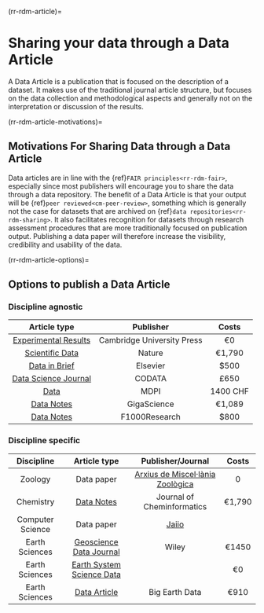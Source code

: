 (rr-rdm-article)=
# Sharing your data through a Data Article
A Data Article is a publication that is focused on the description of a dataset. It makes use of the traditional journal article structure, but focuses on the data collection and methodological aspects and generally not on the interpretation or discussion of the results.

(rr-rdm-article-motivations)=
##  Motivations For Sharing Data through a Data Article

Data articles are in line with the {ref}`FAIR principles<rr-rdm-fair>`, especially since most publishers will encourage you to share the data through a data repository. The benefit of a Data Article is that your output will be {ref}`peer reviewed<cm-peer-review>`, something which is generally not the case for datasets that are archived on {ref}`data repositories<rr-rdm-sharing>`. It also facilitates recognition for datasets through research assessment procedures that are more traditionally focused on publication output. Publishing a data paper will therefore increase the visibility, credibility and usability of the data.


(rr-rdm-article-options)=
## Options to publish a Data Article

### Discipline agnostic
| Article type| Publisher   | Costs         |
|    :----:   |    :----:   |    :----:     |
| [Experimental Results](https://www.cambridge.org/core/journals/experimental-results)      | Cambridge University Press   | €0  |
| [Scientific Data](https://www.nature.com/sdata/)      | Nature   | €1,790   |
| [Data in Brief](https://www.journals.elsevier.com/data-in-brief)      | Elsevier   | $500   |
| [Data Science Journal](https://datascience.codata.org/)      | CODATA   | £650   |
| [Data](https://www.mdpi.com/journal/data)      | MDPI   | 1400 CHF   |
| [Data Notes](https://academic.oup.com/gigascience)      | GigaScience   | €1,089  |
| [Data Notes](https://think.f1000research.com/about-data-notes/)      | F1000Research   | $800  |


### Discipline specific
| Discipline | Article type| Publisher/Journal   | Costs         |
|    :----:  |    :----:   |    :----:   |    :----:     |
| Zoology | Data paper | [Arxius de Miscel·lània Zoològica](http://amz.museucienciesjournals.cat/how-it-is-published/?lang=en) | 0 |
| Chemistry | [Data Notes](https://jcheminf.biomedcentral.com/submission-guidelines/preparing-your-manuscript/data-note)   | Journal of Cheminformatics   | €1,790 |
| Computer Science| Data paper | [Jaiio](https://www.sadio.org.ar/jaiio/)| 
| Earth Sciences| [Geoscience Data Journal](https://rmets-onlinelibrary-wiley-com.tudelft.idm.oclc.org/journal/20496060)      | Wiley   | €1450  |
| Earth Sciences| [Earth System Science Data](https://www.earth-system-science-data.net/)      |   | €0  |
| Earth Sciences| [Data Article](https://www.tandfonline.com/action/authorSubmission?show=instructions&journalCode=tbed20) | Big Earth Data | €910 |


<!--  Outdated format

### Options with Article Processing Fees 
* [Scientific Data](https://www.nature.com/sdata/) by Nature (€1,790)
* [Data in Brief](https://www.journals.elsevier.com/data-in-brief) by Elsevier (€~450 / $500 dollars)
* [Data Science Journal](https://datascience.codata.org/) by CODATA (€~775 / £650.00)
* [Data](https://www.mdpi.com/journal/data) by MDPI (€~1.357 / 1400 CHF)
* [Patterns](https://www.cell.com/patterns/home) by Cell (€3,800-7,600) (hybrid journal)
* [Data Notes](https://academic.oup.com/gigascience) in GigaScience (€1,089)
* [Data Notes](https://think.f1000research.com/about-data-notes/) in F1000Research (€~706 / $800)
* [Data Notes](https://jcheminf.biomedcentral.com/submission-guidelines/preparing-your-manuscript/data-note) in Journal of Cheminformatics (€1,790)
* [Geoscience Data Journal](https://rmets-onlinelibrary-wiley-com.tudelft.idm.oclc.org/journal/20496060) by Wiley (€1450)

### No charges 
* [Experimental Results](https://www.cambridge.org/core/journals/experimental-results) by Cambridge University Press
* [Earth System Science Data](https://www.earth-system-science-data.net/) (currently no charges)
-->
